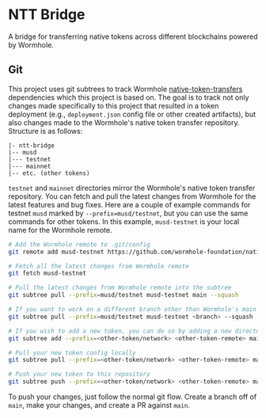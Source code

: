 # NTT Bridge

A bridge for transferring native tokens across different blockchains powered by Wormhole.

## Git

This project uses git subtrees to track Wormhole [native-token-transfers](https://github.com/wormhole-foundation/native-token-transfers)
dependencies which this project is based on. The goal is to track not only changes
made specifically to this project that resulted in a token deployment (e.g.,
`deployment.json` config file or other created artifacts), but also changes made
to the Wormhole's native token transfer repository. Structure is as follows:

``` text
|- ntt-bridge
|-- musd
|--- testnet
|--- mainnet
|-- etc. (other tokens)
```

`testnet` and `mainnet` directories mirror the Wormhole's native token transfer
repository. You can fetch and pull the latest changes from Wormhole for the latest
features and bug fixes. Here are a couple of example commands for testnet `musd`
marked by `--prefix=musd/testnet`, but you can use the same commands for other
tokens. In this example, `musd-testnet` is your local name for the Wormhole remote.

```bash
# Add the Wormhole remote to .git/config
git remote add musd-testnet https://github.com/wormhole-foundation/native-token-transfers

# Fetch all the latest changes from Wormhole remote
git fetch musd-testnet 

# Pull the latest changes from Wormhole remote into the subtree
git subtree pull --prefix=musd/testnet musd-testnet main --squash

# If you want to work on a different branch other than Wormhole's main branch
git subtree pull --prefix=musd/testnet musd-testnet <branch> --squash

# If you wish to add a new token, you can do so by adding a new directory in the root of the project
git subtree add --prefix=<other-token/network> <other-token-remote> main --squash

# Pull your new token config locally
git subtree pull --prefix=<other-token/network> <other-token-remote> main --squash

# Push your new token to this repository
git subtree push --prefix=<other-token/network> <other-token-remote> main
```

To push your changes, just follow the normal git flow. Create a branch off of `main`,
make your changes, and create a PR against `main`.
